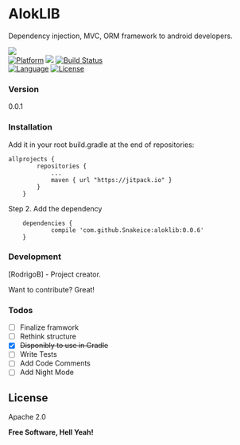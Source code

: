 # AlokLIB

Dependency injection, MVC, ORM framework to android developers. 

<a href="http://www.methodscount.com/?lib=com.github.Snakeice%3Aaloklib%3Ateste"><img src="https://img.shields.io/badge/Methods and size-core: 19 | deps: 15068 | 17 KB-e91e63.svg"></img></a><br>
[![Platform](http://img.shields.io/badge/platform-android-brightgreen.svg?style=flat)](http://developer.android.com/index.html)
[![](https://jitpack.io/v/Snakeice/aloklib.svg)](https://jitpack.io/#Snakeice/aloklib)
[![Build Status](https://travis-ci.org/Snakeice/aloklib.svg?branch=master)](https://travis-ci.org/Snakeice/aloklib)<br>
[![Language](http://img.shields.io/badge/language-java-orange.svg?style=flat)](http://www.oracle.com/technetwork/java/javase/downloads/index.html) [![License](http://img.shields.io/badge/license-apache2.0-lightgrey.svg?style=flat)](http://www.apache.org/licenses/LICENSE-2.0)
### Version
0.0.1

### Installation

Add it in your root build.gradle at the end of repositories:

```	
allprojects {
		repositories {
			...
			maven { url "https://jitpack.io" }
		}
	}
```
Step 2. Add the dependency
```
	dependencies {
	        compile 'com.github.Snakeice:aloklib:0.0.6'
	}
```
### Development

[RodrigoB] - Project creator.

Want to contribute? Great!

### Todos

 * [ ] Finalize framwork
 * [ ] Rethink structure
 * [x] <s>Disponibly to use in Gradle</s>
 * [ ] Write Tests
 * [ ] Add Code Comments
 * [ ] Add Night Mode

License
----

Apache 2.0

**Free Software, Hell Yeah!**
